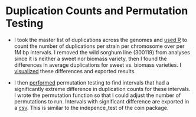 # Duplication Counts and Permutation Testing
- I took the master list of duplications across the genomes and [used R](DuplicationCounts1Mbp.Rmd) to count the number of duplications per strain per chromosome over per 1M bp intervals.  I removed the wild sorghum line (300119) from analyses since it is neither a sweet nor biomass variety, then I found the differences in average duplications for sweet vs. biomass varieties.  I [visualized](Chr01_Duplications.png) these differences and exported results.

- I then [performed](PermutationDuplications.Rmd) permutation testing to find intervals that had a significantly extreme difference in duplication counts for these intervals.  I wrote the permutation function so that I could adjust the number of permutations to run.  Intervals with significant difference are exported in a [csv](SignificantDuplications_Example.csv).  This is similar to the indepence_test of the coin package.

